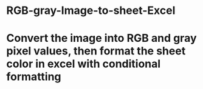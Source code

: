 # RGB-gray-Image-to-sheet-Excel
# Convert the image into RGB and gray pixel values, then format the sheet color in excel with conditional formatting
